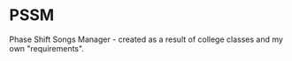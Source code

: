 # PSSM
Phase Shift Songs Manager - created as a result of college classes and my own "requirements".
